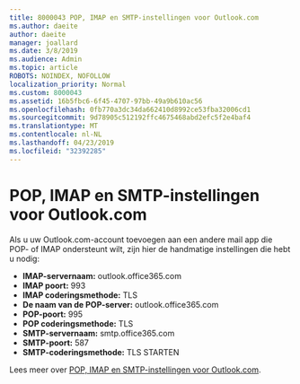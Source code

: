 ```yaml
---
title: 8000043 POP, IMAP en SMTP-instellingen voor Outlook.com
ms.author: daeite
author: daeite
manager: joallard
ms.date: 3/8/2019
ms.audience: Admin
ms.topic: article
ROBOTS: NOINDEX, NOFOLLOW
localization_priority: Normal
ms.custom: 8000043
ms.assetid: 16b5fbc6-6f45-4707-97bb-49a9b610ac56
ms.openlocfilehash: 0fb770a3dc34da662410d8992ce53fba32006cd1
ms.sourcegitcommit: 9d78905c512192ffc4675468abd2efc5f2e4baf4
ms.translationtype: MT
ms.contentlocale: nl-NL
ms.lasthandoff: 04/23/2019
ms.locfileid: "32392285"
---
```

# <a name="pop-imap-and-smtp-settings-for-outlookcom"></a>POP, IMAP en SMTP-instellingen voor Outlook.com

Als u uw Outlook.com-account toevoegen aan een andere mail app die POP- of IMAP ondersteunt wilt, zijn hier de handmatige instellingen die hebt u nodig:
  
- **IMAP-servernaam:** outlook.office365.com 
- **IMAP poort:** 993   
- **IMAP coderingsmethode:** TLS   
- **De naam van de POP-server:** outlook.office365.com  
- **POP-poort:** 995  
- **POP coderingsmethode:** TLS  
- **SMTP-servernaam:** smtp.office365.com 
- **SMTP-poort:** 587 
- **SMTP-coderingsmethode:** TLS STARTEN 

Lees meer over [POP, IMAP en SMTP-instellingen voor Outlook.com](https://go.microsoft.com/fwlink/p/?linkid=2001402&amp;clcid=0x409).